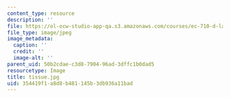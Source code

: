 ```yaml
---
content_type: resource
description: ''
file: https://ol-ocw-studio-app-qa.s3.amazonaws.com/courses/ec-710-d-lab-medical-technologies-for-the-developing-world-spring-2010/354419f1a8d8b481145b3db936a11bad_tissue.jpg
file_type: image/jpeg
image_metadata:
  caption: ''
  credit: ''
  image-alt: ''
parent_uid: 50b2cdae-c3d8-7904-96ad-3dffc1b0dad5
resourcetype: Image
title: tissue.jpg
uid: 354419f1-a8d8-b481-145b-3db936a11bad
---
```

